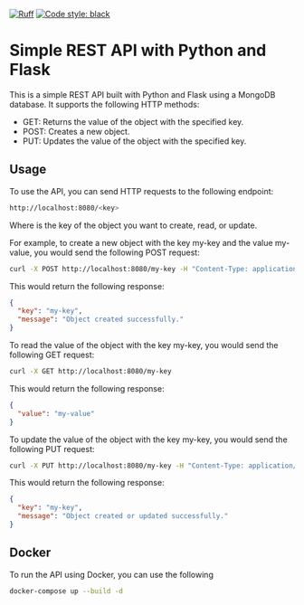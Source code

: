 [![Ruff](https://img.shields.io/endpoint?url=https://raw.githubusercontent.com/astral-sh/ruff/main/assets/badge/v2.json)](https://github.com/astral-sh/ruff)
[![Code style: black](https://img.shields.io/badge/code%20style-black-000000.svg)](https://github.com/psf/black)

# Simple REST API with Python and Flask

This is a simple REST API built with Python and Flask using a MongoDB database. It supports the following HTTP methods:

* GET: Returns the value of the object with the specified key.
* POST: Creates a new object.
* PUT: Updates the value of the object with the specified key.

## Usage

To use the API, you can send HTTP requests to the following endpoint:

```bash
http://localhost:8080/<key>
```

Where <key> is the key of the object you want to create, read, or update.

For example, to create a new object with the key my-key and the value my-value, you would send the following POST request:

```bash
curl -X POST http://localhost:8080/my-key -H "Content-Type: application/json" -d '{ "key": "my-key", "value": "my-value" }'
```

This would return the following response:

```json
{
  "key": "my-key",
  "message": "Object created successfully."
}
```

To read the value of the object with the key my-key, you would send the following GET request:

```bash
curl -X GET http://localhost:8080/my-key
```

This would return the following response:

```json
{
  "value": "my-value"
}
```

To update the value of the object with the key my-key, you would send the following PUT request:

```bash
curl -X PUT http://localhost:8080/my-key -H "Content-Type: application/json" -d '{ "value": "new-value" }'
```

This would return the following response:

```json
{
  "key": "my-key",
  "message": "Object created or updated successfully."
}
```

## Docker
To run the API using Docker, you can use the following 

```bash
docker-compose up --build -d 
```
